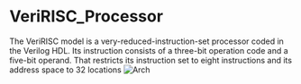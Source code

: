 # VeriRISC_Processor
The VeriRISC model is a very-reduced-instruction-set processor coded in the Verilog HDL. Its instruction consists of a three-bit operation code and a five-bit operand. That restricts its instruction set to eight instructions and its address space to 32 locations
![Arch](https://github.com/MohabAmged/VeriRISC_Processor/assets/68222258/c9c6c327-01e9-4143-9722-b9d236eb4328)
